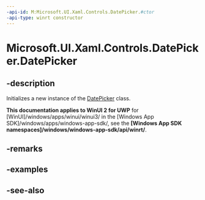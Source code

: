 ```yaml
---
-api-id: M:Microsoft.UI.Xaml.Controls.DatePicker.#ctor
-api-type: winrt constructor
---
```


<!-- Method syntax
public DatePicker()
-->

# Microsoft.UI.Xaml.Controls.DatePicker.DatePicker

## -description
Initializes a new instance of the [DatePicker](datepicker.md) class.

**This documentation applies to WinUI 2 for UWP** for [WinUI]/windows/apps/winui/winui3/ in the [Windows App SDK]/windows/apps/windows-app-sdk/, see the **[Windows App SDK namespaces]/windows/windows-app-sdk/api/winrt/**.

## -remarks

## -examples

## -see-also

